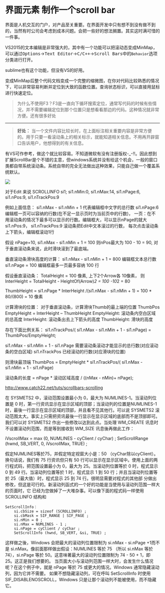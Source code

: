 # 界面元素 制作一个scroll bar


界面是人机交互的门户，对产品至关重要。在界面开发中只有想不到没有做不到的，当然有时公司会考虑到成本问题。会把一些好的想法搁置。其实这时满可惜的一件事。



VS2015的文本编辑是非常强大的，其中有一个功能可以把滚动态变成MinMap，可以通过<kbd>Options</kbd>-><kbd>Text Editor</kbd>-><kbd>C/C++</kbd>-><kbd>Scroll Bars</kbd>中的`Behavior`选项分类进行打开。


sublime也有这个功能，但没有VS的好用。


变成MinMap后整个代码文档变成一个完整的缩微图，在你对代码比较熟悉的情况下，可以非常容易判断并定位到大致的函数位置。查询状态标识，可以直接用鼠标进行快速定位。

> 为什么不使用F3？F3是一直向下循环搜索定位，通常写代码的时候有些情况，并不需要编辑定位到那个位置只是想看看那边的代码。这种情况就非常方便。还有很多好处

---

> **好处：** 当一个文件内容比较长时，在上面标注相关重要内容是非常方便的。用于只要一看滚动条上的相关标示，就能知道相关信息。不用再开辟窗口告诉用户，他想得到的有关信息。


有VS可作参考，做这个就比较容易。不知道微软有没有注册版权-_-!!。因此想到扩展ScrollBar是个不错的主意，但windows系统并没有给这个机会，一般的窗口类都自带系统滚动条。系统自带的完全无法做出这种效果，只能自己做一个覆盖系统默认。


![](http://images.moguf.com/imgs/dev/scrollcalc/02.gif)



对于Edit 来说 
SCROLLINFO si1; 
si1.nMin:0, si1.nMax:14, si1.nPage:6, si1.nPos:9, si1.nTrackPos:9
 
例如上面信息：
si1.nMax - si1.nMin + 1
代表编辑框中文字的总行数 
si1.nPage:6
编辑框一页可以容纳的行数(在不足一显示页时为当前页中的行数)，
一页：在不用滚动条的情况下最多可以显示的行数。编辑框大，可以显示nPage的就大
 si1.nPos:9， si1.nTrackPos:9
滚动条把Edit中文本滚过的行数， 每次点击滚动条上下箭头，编辑框滚动1行
 
假设 nPage=10,
si1.nMax - si1.nMin + 1 = 100
则nPos最大为 100 - 10 = 90, 对于垂直滚动条来说，此时滑块滚到了最底端。
 
垂直滚动条滑块高度的计算：
si1.nMax - si1.nMin + 1 = 800   编辑框文本总行数
si1.nPage = 100                       编辑框最多一页最多容纳 100 行
 
假设垂直滚动条：
TotalHeight = 100 像素, 上下2个Arrow各 10像素，
则 InterHeight = TotalHeight - HeightOf(Arrow)*2 = 100 -10*2 = 80
 
ThumbHeight = si1.nPage * InterHeight /(si1.nMax - si1.nMin + 1) 
                        = 100 * 80/(800) = 10 像素
 
计算滑块的位置：
对于垂直滚动条，计算滑块Thumb的最上端的位置 ThumbPos
EmptyHeight = InterHeight – ThumbHeight
EmptyHeight: 滚动条内空白区域的总高度
InterHeight: 滚动条出去上下箭头的高度
ThumbHeight: 滑块的高度
 
存在下面比例关系：
si1.nTrackPos/( si1.nMax - si1.nMin + 1 - si1.nPage) = ThumbPos/EmptyHeight;
 
 
 
 
si1.nMax - si1.nMin + 1 - si1.nPage
需要滚动条滚动才能显示的总行数(对应滚动条的空白区域)
si1.nTrackPos
已经滚动的行数(对应滑块的位置)
 
 
则滑块最顶端 ThumbPos = EmptyHeight * si1.nTrackPos/( si1.nMax - si1.nMin + 1 - si1.nPage)



滚动条的长度 = nPage * 滚动区域高度 / ((nMax - nMin)+ nPage); 

http://www.catch22.net/tuts/scrollbars-scrolling



在 SYSMETS2 中，滚动范围设置最小为 0，最大为 NUMLINES-1。当滚动列位置是 0 时，第一行资讯显示在显示区域的顶部；当滚动列的位置是NUMLINES-1时，最後一行显示在显示区域的顶部，并且看不见其他行。可以说 SYSMETS2 滚动范围太大。事实上只需把资讯最後一行显示在显示区域的底部而不是顶部即可。我们可以对 SYSMETS2 作出一些修改以达到此点。当处理 WM_CREATE 讯息时不设置滚动列范围，而是等到接收到 WM_SIZE 讯息後再做此工作：

iVscrollMax = max (0, NUMLINES - cyClient / cyChar) ;
SetScrollRange (hwnd, SB_VERT, 0, iVscrollMax, TRUE) ;

假定NUMLINES等於75，并假定特定视窗大小是：50 （cyChar除以cyClient）。换句话说，我们有 75 行资讯但只有 50 行可以显示在显示区域中。使用上面的两行程式码，把范围设置最小为 0，最大为 25。当滚动列位置等於 0 时，程式显示 0 到 49 行。当滚动列位置等於 1 时，程式显示 1 到 50 行；并且当滚动列位置等於 25（最大值）时，程式显示 25 到 74 行。很明显需要对程式的其他部
分做出修改，但这是可行的。新滚动列函式的一个好的功能是当使用与滚动列范围一样大的页面时，它
已经为您做掉了一大堆杂事。可以像下面的程式码一样使用 SCROLLINFO 结构和

```
SetScrollInfo：
    si.cbSize = sizeof (SCROLLINFO) ;
    si.cbMask = SIF_RANGE | SIF_PAGE ;
    si.nMin = 0 ;
    si.nMax = NUMLINES - 1 ;
    si.nPage = cyClient / cyChar ;
    SetScrollInfo (hwnd, SB_VERT, &si, TRUE) ;
```

这样做之後，Windows 会把最大的滚动列位置限制为 si.nMax - si.nPage +1而不是 si.nMax。像前面那样做出假设：NUMLINES 等於 75 （所以 si.nMax 等於
74），si.nPage 等於 50。这意味著最大的滚动列位置限制为 74 - 50 + 1，即25。这正是我们想要的。
当页面大小与滚动列范围一样大时，会发生什么情况呢？在这个例子中，就是 nPage 等於 75 或更大的情况。Windows 通常隐藏滚动列，因为它并不需要。
如果不想隐藏滚动列，可在呼叫 SetScrollInfo 时使用 SIF_DISABLENOSCROLL，Windows 只是让那个滚动列不能被使用，而不隐藏它。